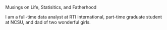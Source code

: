 Musings on Life, Statisitics, and Fatherhood

I am a full-time data analyst at RTI international, part-time graduate student at NCSU, and dad of two wonderful girls.


